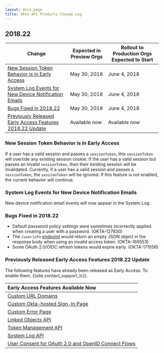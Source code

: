 ```yaml
---
layout: docs_page
title: Okta API Products Change Log
---
```


## 2018.22

| Change                                                                                                               | Expected in Preview Orgs | Rollout to Production Orgs Expected to Start |
| -------------------------------------------------------------------------------------------------------------------- | ------------------------ | -------------------------------------------- |
| [New Session Token Behavior is in Early Access](#new-session-token-behavior-is-in-early-access)                      | May 30, 2018             | June 4, 2018                                 |
| [System Log Events for New Device Notification Emails](#system-log-events-for-new-device-notification-emails)        | May 30, 2018             | June 4, 2018                                 |
| [Bugs Fixed in 2018.22](#bugs-fixed-in-201822)                                                                       | May 30, 2018             | June 4, 2018                                 |
| [Previously Released Early Access Features 2018.22 Update](#previously-released-early-access-features-201822-update) | Available now            | Available now                                |

### New Session Token Behavior is in Early Access

If a user has a valid session and passes a `sessionToken`, this `sessionToken` will override any existing session cookie. If the user has a valid session but passes an invalid `sessionToken`, then their existing session will be invalidated. Currently, if a user has a valid session and passes a `sessionToken`, the `sessionToken` will be ignored. If this feature is not enabled, the current behavior will continue. <!-- OKTA-152261 -->

### System Log Events for New Device Notification Emails

New device notification email events will now appear in the System Log. <!-- OKTA-170405 -->

### Bugs Fixed in 2018.22

* Default password policy settings were sometimes incorrectly applied when creating a user with a password. (OKTA-127830)
* The `/userinfo` [endpoint](/docs/api/resources/oidc#userinfo) would return an empty JSON object in the response body when using an invalid access token. (OKTA-169553)
* Some OAuth 2.0/OIDC refresh tokens would expire early. (OKTA-171056)

### Previously Released Early Access Features 2018.22 Update

The following features have already been released as Early Access. To enable them, {{site.contact_support_lc}}.

| Early Access Features Available Now
| :------------------------------------------------- |
| [Custom URL Domains](#custom-url-domains-are-in-early-access)|
| [Custom Okta-hosted Sign-In Page](#custom-okta-hosted-sign-in-page-is-in-early-access)|
| [Custom Error Page](#custom-error-page-is-in-early-access)|
| [Linked Objects API](#linked-objects-api-in-early-access-ea) |
| [Token Management API](#token-management-api-is-in-early-access-ea) |
| [System Log API](#system-log-api-is-in-early-access-ea) |
| [User Consent for OAuth 2.0 and OpenID Connect Flows](#user-consent-for-oauth-20-and-openid-connect-flows-in-early-availability-ea) |

